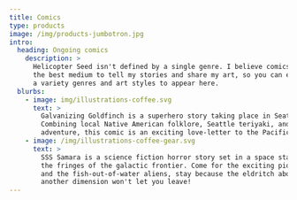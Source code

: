 ```yaml
---
title: Comics
type: products
image: /img/products-jumbotron.jpg
intro:
  heading: Ongoing comics
    description: >
      Helicopter Seed isn't defined by a single genre. I believe comics are
      the best medium to tell my stories and share my art, so you can expect
      a variety genres and art styles to appear here.
  blurbs:
    - image: img/illustrations-coffee.svg
      text: >
        Galvanizing Goldfinch is a superhero story taking place in Seattle. 
        Combining local Native American folklore, Seattle teriyaki, and pulse-pounding
        adventure, this comic is an exciting love-letter to the Pacific Northwest.
    - image: /img/illustrations-coffee-gear.svg
      text: >
        SSS Samara is a science fiction horror story set in a space station on
        the fringes of the galactic frontier. Come for the exciting pioneer lifestyle
        and the fish-out-of-water aliens, stay because the eldritch abomination from
        another dimension won't let you leave!
---
```



